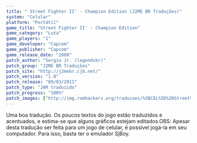 ```yaml
---
title: " Street Fighter II' - Champion Edition (J2ME BR Traduções)"
system: "Celular"
platform: "Portátil"
game_title: "Street Fighter II' - Champion Edition"
game_category: "Luta"
game_players: "1"
game_developer: "Capcom"
game_publisher: "Capcom"
game_release_date: "2008"
patch_author: "Sergio Jr. (legendsbr)"
patch_group: "J2ME BR Traduções"
patch_site: "http://j2mebr.cjb.net/"
patch_version: "1.0"
patch_release: "09/03/2011"
patch_type: "JAR traduzido"
patch_progress: "100%"
patch_images: ["http://img.romhackers.org/traducoes/%5BCEL%5D%20Street%20Fighter%20II'%20-%20Champion%20Edition%20-%20J2ME%20BR%20Tradu%C3%A7%C3%B5es%20-%201.jpg","http://img.romhackers.org/traducoes/%5BCEL%5D%20Street%20Fighter%20II'%20-%20Champion%20Edition%20-%20J2ME%20BR%20Tradu%C3%A7%C3%B5es%20-%202.png","http://img.romhackers.org/traducoes/%5BCEL%5D%20Street%20Fighter%20II'%20-%20Champion%20Edition%20-%20J2ME%20BR%20Tradu%C3%A7%C3%B5es%20-%203.png"]
---
```

Uma boa tradução. Os poucos textos do jogo estão traduzidos e acentuados, e estima-se que alguns gráficos estejam editados.OBS: Apesar desta tradução ser feita para um jogo de celular, é possível jogá-la em seu computador. Para isso, basta ter o emulador SjBoy.